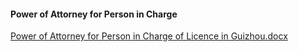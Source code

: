 #### Power of Attorney for Person in Charge

[Power of Attorney for Person in Charge of Licence in Guizhou.docx](https://badownload.s3.cn-north-1.jdcloud-oss.com/buchongziliao/guizhou/gzsqs.doc)

